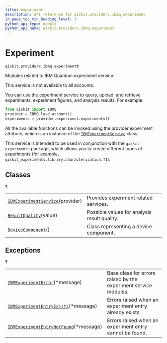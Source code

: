 ```yaml
---
title: experiment
description: API reference for qiskit.providers.ibmq.experiment
in_page_toc_min_heading_level: 1
python_api_type: module
python_api_name: qiskit.providers.ibmq.experiment
---
```


<span id="module-qiskit.providers.ibmq.experiment" />

<span id="qiskit-providers-ibmq-experiment" />

# Experiment

<span id="module-qiskit.providers.ibmq.experiment" />

`qiskit.providers.ibmq.experiment¶`

Modules related to IBM Quantum experiment service.

<Admonition title="Note" type="note">
  This service is not available to all accounts.
</Admonition>

You can use the experiment service to query, upload, and retrieve experiments, experiment figures, and analysis results. For example:

```python
from qiskit import IBMQ
provider = IBMQ.load_account()
experiments = provider.experiment.experiments()
```

All the available functions can be invoked using the provider.experiment attribute, which is an instance of the [`IBMExperimentService`](qiskit.providers.ibmq.experiment.IBMExperimentService "qiskit.providers.ibmq.experiment.IBMExperimentService") class.

This service is intended to be used in conjunction with the `qiskit-experiments` package, which allows you to create different types of experiments (for example, `qiskit_experiments.library.characterization.T1`).

## Classes

<span id="module-qiskit.providers.ibmq.experiment" />

`¶`

|                                                                                                                                                   |                                              |
| ------------------------------------------------------------------------------------------------------------------------------------------------- | -------------------------------------------- |
| [`IBMExperimentService`](qiskit.providers.ibmq.experiment.IBMExperimentService "qiskit.providers.ibmq.experiment.IBMExperimentService")(provider) | Provides experiment related services.        |
| [`ResultQuality`](qiskit.providers.ibmq.experiment.ResultQuality "qiskit.providers.ibmq.experiment.ResultQuality")(value)                         | Possible values for analysis result quality. |
| [`DeviceComponent`](qiskit.providers.ibmq.experiment.DeviceComponent "qiskit.providers.ibmq.experiment.DeviceComponent")()                        | Class representing a device component.       |

## Exceptions

<span id="module-qiskit.providers.ibmq.experiment" />

`¶`

|                                                                                                                                                                      |                                                                 |
| -------------------------------------------------------------------------------------------------------------------------------------------------------------------- | --------------------------------------------------------------- |
| [`IBMExperimentError`](qiskit.providers.ibmq.experiment.IBMExperimentError "qiskit.providers.ibmq.experiment.IBMExperimentError")(\*message)                         | Base class for errors raised by the experiment service modules. |
| [`IBMExperimentEntryExists`](qiskit.providers.ibmq.experiment.IBMExperimentEntryExists "qiskit.providers.ibmq.experiment.IBMExperimentEntryExists")(\*message)       | Errors raised when an experiment entry already exists.          |
| [`IBMExperimentEntryNotFound`](qiskit.providers.ibmq.experiment.IBMExperimentEntryNotFound "qiskit.providers.ibmq.experiment.IBMExperimentEntryNotFound")(\*message) | Errors raised when an experiment entry cannot be found.         |

